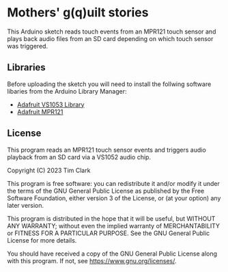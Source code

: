 # Mothers' g(q)uilt stories

This Arduino sketch reads touch events from an MPR121 touch sensor and plays back audio files from an SD card depending on which touch sensor was triggered.

## Libraries 

Before uploading the sketch you will need to install the follwing software libaries from the Arduino Library Manager:
 * [Adafruit VS1053 Library](https://github.com/adafruit/Adafruit_VS1053_Library)
 * [Adafruit MPR121](https://github.com/adafruit/Adafruit_MPR121)

## License

This program reads an MPR121 touch sensor events and triggers audio playback from an SD card via a VS1052 audio chip.

Copyright (C) 2023  Tim Clark

This program is free software: you can redistribute it and/or modify it under the terms of the GNU General Public License as published by the Free Software Foundation, either version 3 of the License, or (at your option) any later version.

This program is distributed in the hope that it will be useful, but WITHOUT ANY WARRANTY; without even the implied warranty of MERCHANTABILITY or FITNESS FOR A PARTICULAR PURPOSE.  See the GNU General Public License for more details.

You should have received a copy of the GNU General Public License along with this program.  If not, see https://www.gnu.org/licenses/.
